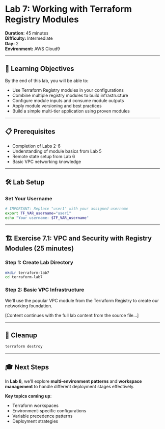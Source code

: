 # Lab 7: Working with Terraform Registry Modules
**Duration:** 45 minutes  
**Difficulty:** Intermediate  
**Day:** 2  
**Environment:** AWS Cloud9

---

## 🎯 **Learning Objectives**
By the end of this lab, you will be able to:
- Use Terraform Registry modules in your configurations
- Combine multiple registry modules to build infrastructure
- Configure module inputs and consume module outputs
- Apply module versioning and best practices
- Build a simple multi-tier application using proven modules

---

## 📋 **Prerequisites**
- Completion of Labs 2-6
- Understanding of module basics from Lab 5
- Remote state setup from Lab 6
- Basic VPC networking knowledge

---

## 🛠️ **Lab Setup**

### Set Your Username
```bash
# IMPORTANT: Replace "user1" with your assigned username
export TF_VAR_username="user1"
echo "Your username: $TF_VAR_username"
```

---

## 🏗️ **Exercise 7.1: VPC and Security with Registry Modules (25 minutes)**

### Step 1: Create Lab Directory
```bash
mkdir terraform-lab7
cd terraform-lab7
```

### Step 2: Basic VPC Infrastructure
We'll use the popular VPC module from the Terraform Registry to create our networking foundation.

[Content continues with the full lab content from the source file...]

---

## 🧹 **Cleanup**
```bash
terraform destroy
```

---

## 🎓 **Next Steps**
In **Lab 8**, we'll explore **multi-environment patterns** and **workspace management** to handle different deployment stages effectively.

**Key topics coming up:**
- Terraform workspaces
- Environment-specific configurations
- Variable precedence patterns
- Deployment strategies